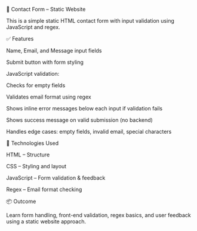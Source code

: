 📄 Contact Form – Static Website

This is a simple static HTML contact form with input validation using JavaScript and regex.

✅ Features

Name, Email, and Message input fields

Submit button with form styling

JavaScript validation:

Checks for empty fields

Validates email format using regex


Shows inline error messages below each input if validation fails

Shows success message on valid submission (no backend)

Handles edge cases: empty fields, invalid email, special characters


🚀 Technologies Used

HTML – Structure

CSS – Styling and layout

JavaScript – Form validation & feedback

Regex – Email format checking


📦 Outcome

Learn form handling, front-end validation, regex basics, and user feedback using a static website approach.
